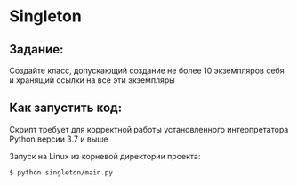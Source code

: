 # Singleton

## Задание:

Создайте класс, допускающий создание не более 10 экземпляров себя и хранящий ссылки на все эти экземпляры

## Как запустить код:

Скрипт требует для корректной работы установленного интерпретатора Python версии 3.7 и выше

Запуск на Linux из корневой директории проекта:

```$ python singleton/main.py```
